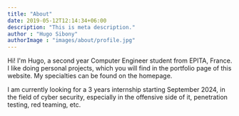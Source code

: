 ```yaml
---
title: "About"
date: 2019-05-12T12:14:34+06:00
description: "This is meta description."
author : "Hugo Sibony"
authorImage : "images/about/profile.jpg"
---
```


Hi! I'm Hugo, a second year Computer Engineer student from EPITA, France. 
I like doing personal projects, which you will find in the portfolio page of this website. 
My specialties can be found on the homepage.

I am currently looking for a 3 years internship starting September 2024, in the field of cyber security, especially in the offensive side of it, penetration testing, red teaming, etc.